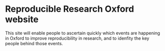 # Reproducible Research Oxford website

This site will enable people to ascertain quickly which events are happening in Oxford to improve reproducibility in research, and to idenfity the key people behind those events. 
